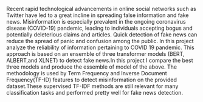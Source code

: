 Recent rapid technological advancements in online social networks such as
Twitter have led to a great incline in spreading false information and fake news.
Misinformation is especially prevalent in the ongoing coronavirus disease
(COVID-19) pandemic, leading to individuals accepting bogus and potentially
deleterious claims and articles. Quick detection of fake news can reduce the
spread of panic and confusion among the public. In this project analyze the
reliability of information pertaining to COVID 19 pandemic. This approach is
based on an ensemble of three transformer models (BERT, ALBERT,and
XLNET) to detect fake news.In this project I compare the best three models
and produce the essemble of model of the above. The methodology is used by
Term Frequency and Inverse Document Frequency(TF-ID) features to detect
misinformation on the provided dataset.These supervised TF-IDF methods are
still relevant for many classification tasks and performed pretty well for fake
news detection.
